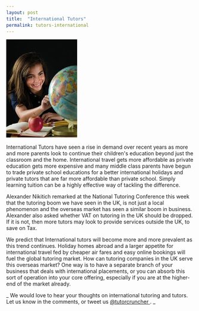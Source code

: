 ```yaml
---
layout: post
title:  "International Tutors"
permalink: tutors-international
---
```

![international tutors](/img/blogs/Tutors-International.jpg)

International Tutors have seen a rise in demand over recent years as more and
more parents look to continue their children's education beyond just the
classroom and the home. International travel gets more affordable as private
education gets more expensive and many middle class parents have begun to
trade private school educations for a better international holidays and
private tutors that are far more affordable than private school. Simply
learning tuition can be a highly effective way of tackling the difference.

Alexander Nikitich remarked at the National Tutoring Conference this week that
the tutoring boom we have seen in the UK, is not just a local phenomenon and
the overseas market has seen a similar boom in business. Alexander also asked
whether VAT on tutoring in the UK should be dropped. If it is not, then more
tutors may look to provide services outside the UK, to save on Tax.

We predict that International tutors will become more and more prevalent as
this trend continues. Holiday homes abroad and a larger appetite for
international travel fed by cheaper air fares and easy online bookings will
fuel the global tutoring market. How can tutoring companies in the UK serve
this overseas market? One way is to have a separate branch of your business
that deals with international placements, or you can absorb this sort of
operation into your core offering, especially if you are at the higher-end of
the market already.

_ We would love to hear your thoughts on international tutoring and tutors.
Let us know in the comments, or tweet us [ @tutorcruncher
](https://twitter.com/tutorcruncher) . _
